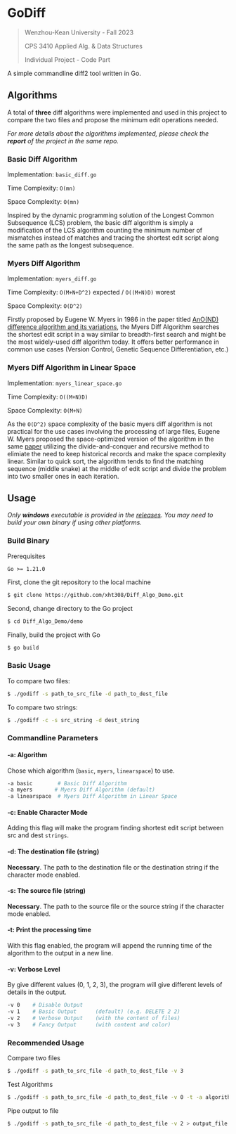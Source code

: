 # GoDiff

> Wenzhou-Kean University - Fall 2023
> 
> CPS 3410 Applied Alg. & Data Structures
> 
> Individual Project - Code Part

A simple commandline diff2 tool written in Go.

## Algorithms
A total of **three** diff algorithms were implemented and used in this project to compare the two files and propose the minimum edit operations needed.

*For more details about the algorithms implemented, please check the **report** of the project in the same repo.*

### Basic Diff Algorithm
Implementation: `basic_diff.go`

Time Complexity: `O(mn)`

Space Complexity: `O(mn)`

Inspired by the dynamic programming solution of the Longest Common Subsequence (LCS) problem, the basic diff algorithm is simply a modification of the LCS algorithm counting the minimum number of mismatches instead of matches and tracing the shortest edit script along the same path as the longest subsequence.

### Myers Diff Algorithm
Implementation: `myers_diff.go`

Time Complexity: `O(M+N+D^2)` expected / `O((M+N)D)` worest

Space Complexity: `O(D^2)`

Firstly proposed by Eugene W. Myers in 1986 in the paper titled [AnO(ND) difference algorithm and its variations](https://doi.org/10.1007/BF01840446), the Myers Diff Algorithm searches the shortest edit script in a way similar to breadth-first search and might be the most widely-used diff algorithm today. It offers better performance in common use cases (Version Control, Genetic Sequence Differentiation, etc.)

### Myers Diff Algorithm in Linear Space
Implementation: `myers_linear_space.go`

Time Complexity: `O((M+N)D)`

Space Complexity: `O(M+N)`

As the `O(D^2)` space complexity of the basic myers diff algorithm is not practical for the use cases involving the processing of large files, Eugene W. Myers proposed the space-optimized version of the algorithm in the same [paper](https://doi.org/10.1007/BF01840446) utilizing the divide-and-conquer and recursive method to elimiate the need to keep historical records and make the space complexity linear. Similar to quick sort, the algorithm tends to find the matching sequence (middle snake) at the middle of edit script and divide the problem into two smaller ones in each iteration.

## Usage
*Only **windows** executable is provided in the [releases](https://github.com/xht308/Diff_Algo_Demo/releases/latest). You may need to build your own binary if using other platforms.*

### Build Binary
Prerequisites
```
Go >= 1.21.0
```

First, clone the git repository to the local machine
```bash
$ git clone https://github.com/xht308/Diff_Algo_Demo.git
```

Second, change directory to the Go project
```bash
$ cd Diff_Algo_Demo/demo
```

Finally, build the project with Go
```bash
$ go build
```

### Basic Usage
To compare two files:
```bash
$ ./godiff -s path_to_src_file -d path_to_dest_file
```

To compare two strings:
```bash
$ ./godiff -c -s src_string -d dest_string
```

### Commandline Parameters

#### -a: Algorithm
Chose which algorithm (`basic`, `myers`, `linearspace`) to use.
```bash
-a basic        # Basic Diff Algorithm
-a myers       # Myers Diff Algorithm (default)
-a linearspace  # Myers Diff Algorithm in Linear Space
```

#### -c: Enable Character Mode
Adding this flag will make the program finding shortest edit script between src and dest `strings`.

#### -d: The destination file (string)
**Necessary**. The path to the destination file or the destination string if the character mode enabled.

#### -s: The source file (string)
**Necessary**. The path to the source file or the source string if the character mode enabled.

#### -t: Print the processing time
With this flag enabled, the program will append the running time of the algorithm to the output in a new line.

#### -v: Verbose Level
By give different values (0, 1, 2, 3), the program will give different levels of details in the output.
```bash
-v 0    # Disable Output
-v 1    # Basic Output      (default) (e.g. DELETE 2 2)
-v 2    # Verbose Output    (with the content of files)
-v 3    # Fancy Output      (with content and color)
```

### Recommended Usage
Compare two files
```bash
$ ./godiff -s path_to_src_file -d path_to_dest_file -v 3
```

Test Algorithms
```bash
$ ./godiff -s path_to_src_file -d path_to_dest_file -v 0 -t -a algorithm_to_test
```

Pipe output to file
```bash
$ ./godiff -s path_to_src_file -d path_to_dest_file -v 2 > output_file
```
